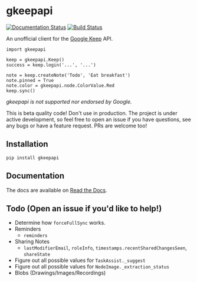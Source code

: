gkeepapi
========

[![Documentation Status](https://readthedocs.org/projects/gkeepapi/badge/?version=latest)](http://gkeepapi.readthedocs.io/en/latest/?badge=latest)
[![Build Status](https://travis-ci.org/kiwiz/gkeepapi.svg?branch=master)](https://travis-ci.org/kiwiz/gkeepapi)

An unofficial client for the [Google Keep](https://keep.google.com) API.

```
import gkeepapi

keep = gkeepapi.Keep()
success = keep.login('...', '...')

note = keep.createNote('Todo', 'Eat breakfast')
note.pinned = True
note.color = gkeepapi.node.ColorValue.Red
keep.sync()
```

*gkeepapi is not supported nor endorsed by Google.*

This is beta quality code! Don't use in production. The project is under active development, so feel free to open an issue if you have questions, see any bugs or have a feature request. PRs are welcome too!

## Installation

`pip install gkeepapi`

## Documentation

The docs are available on [Read the Docs](https://gkeepapi.readthedocs.io/en/latest/).

## Todo (Open an issue if you'd like to help!)

- Determine how `forceFullSync` works.
- Reminders
    - `reminders`
- Sharing Notes
    - `lastModifierEmail`, `roleInfo`, `timestamps.recentSharedChangesSeen`, `shareState`
- Figure out all possible values for `TaskAssist._suggest`
- Figure out all possible values for `NodeImage._extraction_status`
- Blobs (Drawings/Images/Recordings)
